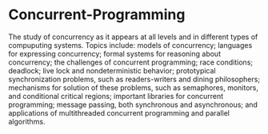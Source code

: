 # Concurrent-Programming
The study of concurrency as it appears at all levels and in different types of compuputing systems. Topics include: models of concurrency; languages for expressing concurrency; formal systems for reasoning about concurrency; the challenges of concurrent programming; race conditions; deadlock; live lock and nondeterministic behavior; prototypical synchronization problems, such as readers-writers and dining philosophers; mechanisms for solution of these problems, such as semaphores, monitors, and conditional critical regions; important libraries for concurrent programming; message passing, both synchronous and asynchronous; and applications of multithreaded concurrent programming and parallel algorithms. 
